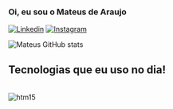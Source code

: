 ### Oi, eu sou o Mateus de Araujo 

[![Linkedin](https://img.shields.io/badge/LinkedIn-0077B5?style=for-the-badge&logo=linkedin&logoColor=white)](https://www.linkedin.com/in/mateus-de-araujo-almeida/)
[![Instagram](https://img.shields.io/badge/Instagram-E4405F?style=for-the-badge&logo=instagram&logoColor=white)](https://www.instagram.com/mateus0_0a/)

![Mateus GitHub stats](https://github-readme-stats.vercel.app/api?username=mateus3007&show_icons=true&theme=tokyonight)

## Tecnologias que eu uso no dia!

<div style=style="display: inline_block"><br/>
<img align="center" alt="htm15" src="https://img.
shields.io/badge/HTML5-E34F26?style=for-the-badge&
logo=htm15&logoColor=white" />
  
</div>
